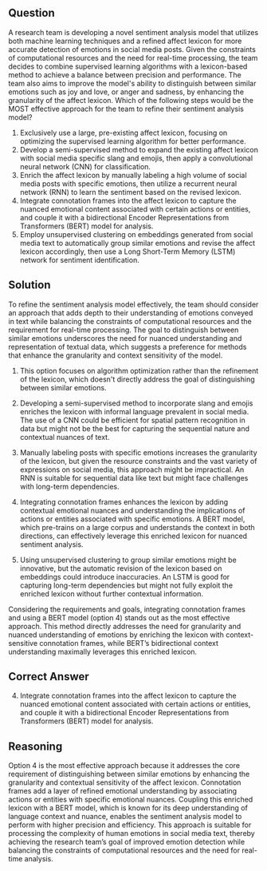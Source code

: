 ## Question
A research team is developing a novel sentiment analysis model that utilizes both machine learning techniques and a refined affect lexicon for more accurate detection of emotions in social media posts. Given the constraints of computational resources and the need for real-time processing, the team decides to combine supervised learning algorithms with a lexicon-based method to achieve a balance between precision and performance. The team also aims to improve the model's ability to distinguish between similar emotions such as joy and love, or anger and sadness, by enhancing the granularity of the affect lexicon. Which of the following steps would be the MOST effective approach for the team to refine their sentiment analysis model?

1. Exclusively use a large, pre-existing affect lexicon, focusing on optimizing the supervised learning algorithm for better performance.
2. Develop a semi-supervised method to expand the existing affect lexicon with social media specific slang and emojis, then apply a convolutional neural network (CNN) for classification.
3. Enrich the affect lexicon by manually labeling a high volume of social media posts with specific emotions, then utilize a recurrent neural network (RNN) to learn the sentiment based on the revised lexicon.
4. Integrate connotation frames into the affect lexicon to capture the nuanced emotional content associated with certain actions or entities, and couple it with a bidirectional Encoder Representations from Transformers (BERT) model for analysis.
5. Employ unsupervised clustering on embeddings generated from social media text to automatically group similar emotions and revise the affect lexicon accordingly, then use a Long Short-Term Memory (LSTM) network for sentiment identification.

## Solution
To refine the sentiment analysis model effectively, the team should consider an approach that adds depth to their understanding of emotions conveyed in text while balancing the constraints of computational resources and the requirement for real-time processing. The goal to distinguish between similar emotions underscores the need for nuanced understanding and representation of textual data, which suggests a preference for methods that enhance the granularity and context sensitivity of the model.

1. This option focuses on algorithm optimization rather than the refinement of the lexicon, which doesn't directly address the goal of distinguishing between similar emotions.

2. Developing a semi-supervised method to incorporate slang and emojis enriches the lexicon with informal language prevalent in social media. The use of a CNN could be efficient for spatial pattern recognition in data but might not be the best for capturing the sequential nature and contextual nuances of text.

3. Manually labeling posts with specific emotions increases the granularity of the lexicon, but given the resource constraints and the vast variety of expressions on social media, this approach might be impractical. An RNN is suitable for sequential data like text but might face challenges with long-term dependencies.

4. Integrating connotation frames enhances the lexicon by adding contextual emotional nuances and understanding the implications of actions or entities associated with specific emotions. A BERT model, which pre-trains on a large corpus and understands the context in both directions, can effectively leverage this enriched lexicon for nuanced sentiment analysis.

5. Using unsupervised clustering to group similar emotions might be innovative, but the automatic revision of the lexicon based on embeddings could introduce inaccuracies. An LSTM is good for capturing long-term dependencies but might not fully exploit the enriched lexicon without further contextual information.

Considering the requirements and goals, integrating connotation frames and using a BERT model (option 4) stands out as the most effective approach. This method directly addresses the need for granularity and nuanced understanding of emotions by enriching the lexicon with context-sensitive connotation frames, while BERT’s bidirectional context understanding maximally leverages this enriched lexicon.

## Correct Answer
4. Integrate connotation frames into the affect lexicon to capture the nuanced emotional content associated with certain actions or entities, and couple it with a bidirectional Encoder Representations from Transformers (BERT) model for analysis.

## Reasoning
Option 4 is the most effective approach because it addresses the core requirement of distinguishing between similar emotions by enhancing the granularity and contextual sensitivity of the affect lexicon. Connotation frames add a layer of refined emotional understanding by associating actions or entities with specific emotional nuances. Coupling this enriched lexicon with a BERT model, which is known for its deep understanding of language context and nuance, enables the sentiment analysis model to perform with higher precision and efficiency. This approach is suitable for processing the complexity of human emotions in social media text, thereby achieving the research team’s goal of improved emotion detection while balancing the constraints of computational resources and the need for real-time analysis.
